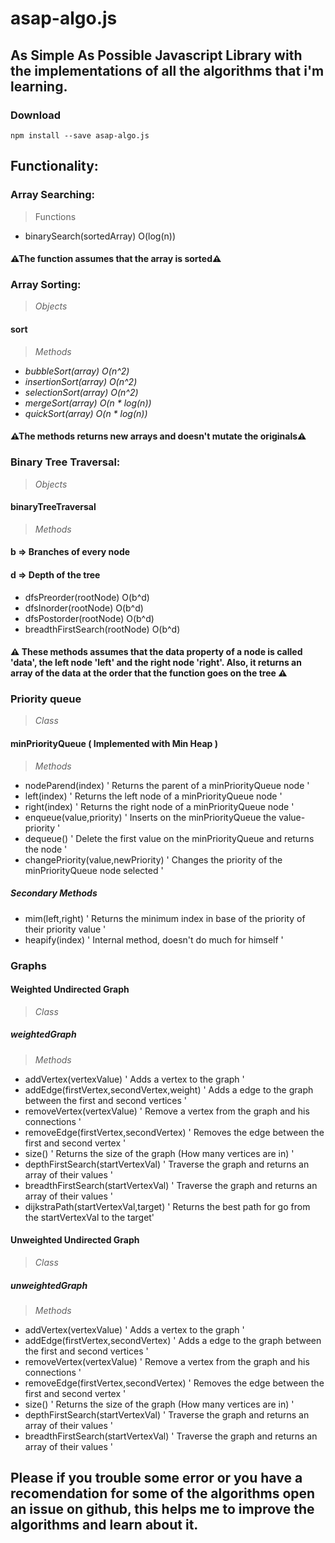 # asap-algo.js

## As Simple As Possible Javascript Library with the implementations of all the algorithms that i'm learning.

### Download

```
npm install --save asap-algo.js
```

## Functionality:

### Array Searching:

> Functions

- binarySearch(sortedArray) O(log(n))

#### ⚠The function assumes that the array is sorted⚠

### Array Sorting:

> _Objects_

#### sort

> _Methods_

- _bubbleSort(array) O(n^2)_
- _insertionSort(array) O(n^2)_
- _selectionSort(array) O(n^2)_
- _mergeSort(array) O(n \* log(n))_
- _quickSort(array) O(n \* log(n))_

#### ⚠The methods returns new arrays and doesn't mutate the originals⚠

### Binary Tree Traversal:

> _Objects_

#### binaryTreeTraversal

> _Methods_

#### b => Branches of every node

#### d => Depth of the tree

- dfsPreorder(rootNode) O(b^d)
- dfsInorder(rootNode) O(b^d)
- dfsPostorder(rootNode) O(b^d)
- breadthFirstSearch(rootNode) O(b^d)

#### ⚠ These methods assumes that the data property of a node is called 'data', the left node 'left' and the right node 'right'. Also, it returns an array of the data at the order that the function goes on the tree ⚠

### Priority queue

> _Class_

#### minPriorityQueue ( Implemented with Min Heap )

> _Methods_

- nodeParend(index) ' Returns the parent of a minPriorityQueue node '
- left(index) ' Returns the left node of a minPriorityQueue node '
- right(index) ' Returns the right node of a minPriorityQueue node '
- enqueue(value,priority) ' Inserts on the minPriorityQueue the value-priority '
- dequeue() ' Delete the first value on the minPriorityQueue and returns the node '
- changePriority(value,newPriority) ' Changes the priority of the minPriorityQueue node selected '

##### Secondary Methods

- mim(left,right) ' Returns the minimum index in base of the priority of their priority value '
- heapify(index) ' Internal method, doesn't do much for himself '

### Graphs

#### Weighted Undirected Graph

> _Class_

##### weightedGraph

> _Methods_

- addVertex(vertexValue) ' Adds a vertex to the graph '
- addEdge(firstVertex,secondVertex,weight) ' Adds a edge to the graph between the first and second vertices '
- removeVertex(vertexValue) ' Remove a vertex from the graph and his connections '
- removeEdge(firstVertex,secondVertex) ' Removes the edge between the first and second vertex '
- size() ' Returns the size of the graph (How many vertices are in) '
- depthFirstSearch(startVertexVal) ' Traverse the graph and returns an array of their values '
- breadthFirstSearch(startVertexVal) ' Traverse the graph and returns an array of their values '
- dijkstraPath(startVertexVal,target) ' Returns the best path for go from the startVertexVal to the target'

#### Unweighted Undirected Graph

> _Class_

##### unweightedGraph

> _Methods_

- addVertex(vertexValue) ' Adds a vertex to the graph '
- addEdge(firstVertex,secondVertex) ' Adds a edge to the graph between the first and second vertices '
- removeVertex(vertexValue) ' Remove a vertex from the graph and his connections '
- removeEdge(firstVertex,secondVertex) ' Removes the edge between the first and second vertex '
- size() ' Returns the size of the graph (How many vertices are in) '
- depthFirstSearch(startVertexVal) ' Traverse the graph and returns an array of their values '
- breadthFirstSearch(startVertexVal) ' Traverse the graph and returns an array of their values '

## Please if you trouble some error or you have a recomendation for some of the algorithms open an issue on github, this helps me to improve the algorithms and learn about it.
